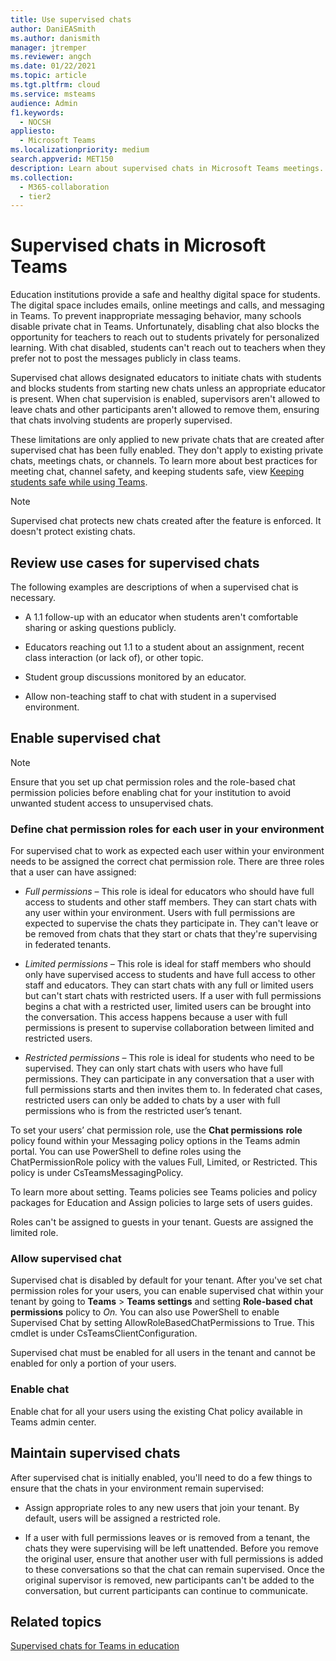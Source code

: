 ```yaml
---
title: Use supervised chats
author: DaniEASmith
ms.author: danismith
manager: jtremper
ms.reviewer: angch
ms.date: 01/22/2021
ms.topic: article
ms.tgt.pltfrm: cloud
ms.service: msteams
audience: Admin
f1.keywords: 
  - NOCSH
appliesto: 
  - Microsoft Teams
ms.localizationpriority: medium
search.appverid: MET150
description: Learn about supervised chats in Microsoft Teams meetings.
ms.collection: 
  - M365-collaboration
  - tier2
---
```


# Supervised chats in Microsoft Teams

Education institutions provide a safe and healthy digital space for students. The digital space includes emails, online meetings and calls, and messaging in Teams. To prevent inappropriate messaging behavior, many schools disable private chat in Teams. Unfortunately, disabling chat also blocks the opportunity for teachers to reach out to students privately for personalized learning. With chat disabled, students can't reach out to teachers when they prefer not to post the messages publicly in class teams.

Supervised chat allows designated educators to initiate chats with students and blocks students from starting new chats unless an appropriate educator is present. When chat supervision is enabled, supervisors aren't allowed to leave chats and other participants aren't allowed to remove them, ensuring that chats involving students are properly supervised.

These limitations are only applied to new private chats that are created after supervised chat has been fully enabled. They don't apply to existing private chats, meetings chats, or channels. To learn more about best practices for meeting chat, channel safety, and keeping students safe, view [Keeping students safe while using Teams](https://support.microsoft.com/topic/keeping-students-safe-while-using-teams-for-distance-learning-f00fa399-0473-4d31-ab72-644c137e11c8?ui=en-us&rs=en-us&ad=us#ID0EBBAAA=For_educators&ID0EDD=For_educators).

> [!Note]
> Supervised chat protects new chats created after the feature is enforced.  It doesn't protect existing chats.

## Review use cases for supervised chats

The following examples are descriptions of when a supervised chat is necessary.

- A 1.1 follow-up with an educator when students aren't comfortable sharing or asking questions publicly.

- Educators reaching out 1.1 to a student about an assignment, recent class interaction (or lack of), or other topic.

- Student group discussions monitored by an educator.

- Allow non-teaching staff to chat with student in a supervised environment.

## Enable supervised chat

> [!Note]
> Ensure that you set up chat permission roles and the role-based chat permission policies before enabling chat for your institution to avoid unwanted student access to unsupervised chats.

### Define chat permission roles for each user in your environment

For supervised chat to work as expected each user within your environment needs to be assigned the correct chat permission role. There are three roles that a user can have assigned:

- *Full permissions* – This role is ideal for educators who should have full access to students and other staff members. They can start chats with any user within your environment. Users with full permissions are expected to supervise the chats they participate in. They can't leave or be removed from chats that they start or chats that they're supervising in federated tenants.

- *Limited permissions* – This role is ideal for staff members who should only have supervised access to students and have full access to other staff and educators. They can start chats with any full or limited users but can't start chats with restricted users. If a user with full permissions begins a chat with a restricted user, limited users can be brought into the conversation. This access happens because a user with full permissions is present to supervise collaboration between limited and restricted users.

- *Restricted permissions* – This role is ideal for students who need to be supervised. They can only start chats with users who have full permissions. They can participate in any conversation that a user with full permissions starts and then invites them to. In federated chat cases, restricted users can only be added to chats by a user with full permissions who is from the restricted user’s tenant.

To set your users’ chat permission role, use the **Chat permissions** **role** policy found within your Messaging policy options in the Teams admin portal. You can use PowerShell to define roles using the ChatPermissionRole policy with the values Full, Limited, or Restricted. This policy is under CsTeamsMessagingPolicy.

To learn more about setting. Teams policies see Teams policies and policy packages for Education and Assign policies to large sets of users guides.

Roles can't be assigned to guests in your tenant. Guests are assigned the limited role.

### Allow supervised chat

Supervised chat is disabled by default for your tenant. After you've set chat permission roles for your users, you can enable supervised chat within your tenant by going to **Teams** &gt; **Teams settings** and setting **Role-based chat permissions** policy to *On.* You can also use PowerShell to enable Supervised Chat by setting AllowRoleBasedChatPermissions to True. This cmdlet is under CsTeamsClientConfiguration.

Supervised chat must be enabled for all users in the tenant and cannot be enabled for only a portion of your users.

### Enable chat

Enable chat for all your users using the existing Chat policy available in Teams admin center.

## Maintain supervised chats

After supervised chat is initially enabled, you'll need to do a few things to ensure that the chats in your environment remain supervised:

- Assign appropriate roles to any new users that join your tenant. By default, users will be assigned a restricted role.

- If a user with full permissions leaves or is removed from a tenant, the chats they were supervising will be left unattended. Before you remove the original user, ensure that another user with full permissions is added to these conversations so that the chat can remain supervised. Once the original supervisor is removed, new participants can't be added to the conversation, but current participants can continue to communicate.

## Related topics

[Supervised chats for Teams in education](https://support.microsoft.com/topic/supervised-chats-in-microsoft-teams-for-education-ad3aaafc-c85a-416f-95f9-d691f419cbb8?storagetype=live)
